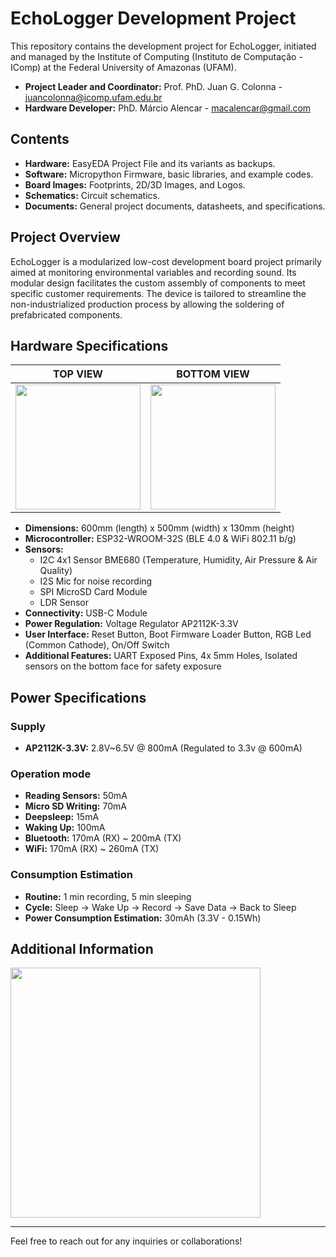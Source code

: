 # EchoLogger Development Project

This repository contains the development project for EchoLogger, initiated and managed by the Institute of Computing (Instituto de Computação - IComp) at the Federal University of Amazonas (UFAM).

- **Project Leader and Coordinator:** Prof. PhD. Juan G. Colonna - [juancolonna@icomp.ufam.edu.br](mailto:juancolonna@icomp.ufam.edu.br)
- **Hardware Developer:** PhD. Márcio Alencar - [macalencar@gmail.com](mailto:macalencar@gmail.com)

## Contents

- **Hardware:** EasyEDA Project File and its variants as backups.
- **Software:** Micropython Firmware, basic libraries, and example codes.
- **Board Images:** Footprints, 2D/3D Images, and Logos.
- **Schematics:** Circuit schematics.
- **Documents:** General project documents, datasheets, and specifications.

## Project Overview

EchoLogger is a modularized low-cost development board project primarily aimed at monitoring environmental variables and recording sound. Its modular design facilitates the custom assembly of components to meet specific customer requirements. The device is tailored to streamline the non-industrialized production process by allowing the soldering of prefabricated components.

## Hardware Specifications

| TOP VIEW | BOTTOM VIEW|
|----------|------------|
|<img src="04_Images/hw_v3/BoardTop2D_v3.png" width="200"/>|<img src="04_Images/hw_v3/BoardBottom2D_v3.png" width="200"/>|

- **Dimensions:** 600mm (length) x 500mm (width) x 130mm (height)
- **Microcontroller:** ESP32-WROOM-32S (BLE 4.0 & WiFi 802.11 b/g)
- **Sensors:**
  - I2C 4x1 Sensor BME680 (Temperature, Humidity, Air Pressure & Air Quality)
  - I2S Mic for noise recording
  - SPI MicroSD Card Module
  - LDR Sensor
- **Connectivity:** USB-C Module
- **Power Regulation:** Voltage Regulator AP2112K-3.3V
- **User Interface:** Reset Button, Boot Firmware Loader Button, RGB Led (Common Cathode), On/Off Switch
- **Additional Features:** UART Exposed Pins, 4x 5mm Holes, Isolated sensors on the bottom face for safety exposure

## Power Specifications

### Supply
- **AP2112K-3.3V:** 2.8V~6.5V @ 800mA (Regulated to 3.3v @ 600mA)

### Operation mode
- **Reading Sensors:** 50mA
- **Micro SD Writing:** 70mA
- **Deepsleep:** 15mA
- **Waking Up:** 100mA
- **Bluetooth:** 170mA (RX) ~ 200mA (TX)
- **WiFi:** 170mA (RX) ~ 260mA (TX)

### Consumption Estimation
- **Routine:** 1 min recording, 5 min sleeping
- **Cycle:** Sleep -> Wake Up -> Record -> Save Data -> Back to Sleep
- **Power Consumption Estimation:** 30mAh (3.3V - 0.15Wh)

## Additional Information

[<img src="04_Images/logos/BannerATA.png" width="400"/>](ATA)

---
Feel free to reach out for any inquiries or collaborations!
